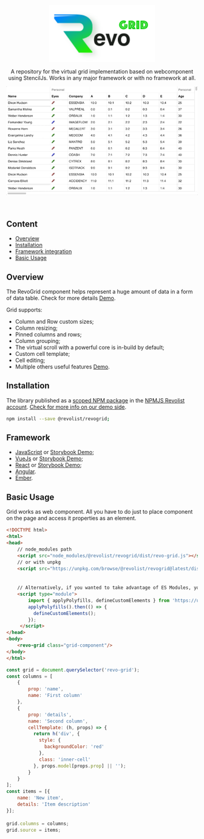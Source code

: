 <p align="center">
  <a href="https://github.com/revolist/revogrid">
    <img src="./assets/logo.svg" alt="RevoGrid" height="150" />
  </a>
</p>

<p align="center">
A repository for the virtual grid implementation based on webcomponent using StencilJs.
Works in any major framework or with no framework at all.
</p>

<p align="center">
  <img src="./assets/grid-preview.gif" alt="RevoGrid" />
</p>

<br>

## Content

* [Overview](#overview)
* [Installation](#installation)
* [Framework integration](#framework)
* [Basic Usage](#basic-usage)

## Overview

The RevoGrid component helps represent a huge amount of data in a form of data table.
Check for more details [Demo](https://revolist.github.io/revogrid.demo.js).

Grid supports:

- Column and Row custom sizes;
- Column resizing;
- Pinned columns and rows;
- Column grouping;
- The virtual scroll with a powerful core is in-build by default;
- Custom cell template;
- Cell editing;
- Multiple others useful features [Demo](https://revolist.github.io/revogrid.demo.js).

## Installation

The library published as a [scoped NPM package](https://docs.npmjs.com/misc/scope) in the [NPMJS Revolist account](https://www.npmjs.com/org/revolist).
[Check for more info on our demo side](https://revolist.github.io/revogrid.demo.js/?path=/docs/docs-installing--page).


```bash
npm install --save @revolist/revogrid;
```

## Framework

- [JavaScript](docs/vanilajs.md) or [Storybook Demo](https://revolist.github.io/revogrid.demo.js);
- [VueJs](docs/vue.md) or [Storybook Demo](https://revolist.github.io/revogrid.demo.js);
- [React](docs/react.md) or [Storybook Demo](https://revolist.github.io/revogrid.demo.js);
- [Angular](docs/angular.md).
- [Ember](docs/ember.md).


## Basic Usage

Grid works as web component. 
All you have to do just to place component on the page and access it properties as an element.

```html
<!DOCTYPE html>
<html>
<head>
    // node_modules path
    <script src="node_modules/@revolist/revogrid/dist/revo-grid.js"></script>
    // or with unpkg
    <script src="https://unpkg.com/browse/@revolist/revogrid@latest/dist/revo-grid.js"></script>
    

    // Alternatively, if you wanted to take advantage of ES Modules, you could include the components using an import statement. Note that in this scenario applyPolyfills is needed if you are targeting Edge or IE11.
    <script type="module">
        import { applyPolyfills, defineCustomElements } from 'https://unpkg.com/browse/@revolist/revogrid@latest/loader';
        applyPolyfills().then(() => {
          defineCustomElements();
        });
     </script>
</head>
<body>
    <revo-grid class="grid-component"/>
</body>
</html>
```


```javascript
const grid = document.querySelector('revo-grid');
const columns = [
    {
        prop: 'name',
        name: 'First column'
    },
    {
        prop: 'details',
        name: 'Second column',
        cellTemplate: (h, props) => {
          return h('div', {
            style: {
              backgroundColor: 'red'
            },
            class: 'inner-cell'
          }, props.model[props.prop] || '');
        }
    }
];
const items = [{
    name: 'New item',
    details: 'Item description'
}];

grid.columns = columns;
grid.source = items;
```



